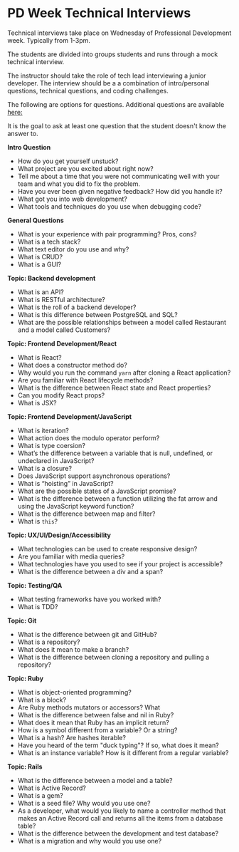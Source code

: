 # PD Week Technical Interviews
Technical interviews take place on Wednesday of Professional Development week. Typically from 1-3pm.

The students are divided into groups  students and runs through a mock technical interview.

The instructor should take the role of tech lead interviewing a junior developer. The interview should be a a combination of intro/personal questions, technical questions, and coding challenges.

The following are options for questions. Additional questions are available [ here: ](https://docs.google.com/document/d/17ufjuBht0eiyvXWDiNWaTo3nsmLov6eZRI6UAT5d_qk/edit)

It is the goal to ask at least one question that the student doesn't know the answer to.

**Intro Question**
- How do you get yourself unstuck?
- What project are you excited about right now?
- Tell me about a time that you were not communicating well with your team and what you did to fix the problem.
- Have you ever been given negative feedback? How did you handle it?
- What got you into web development?
- What tools and techniques do you use when debugging code?



**General Questions**
- What is your experience with pair programming? Pros, cons?
- What is a tech stack?
- What text editor do you use and why?
- What is CRUD?
- What is a GUI?


**Topic: Backend development**
- What is an API?
- What is RESTful architecture?
- What is the roll of a backend developer?
- What is this difference between PostgreSQL and SQL?
- What are the possible relationships between a model called Restaurant and a model called Customers?



**Topic: Frontend Development/React**
- What is React?
- What does a constructor method do?
- Why would you run the command `yarn` after cloning a React application?
- Are you familiar with React lifecycle methods?
- What is the difference between React state and React properties?
- Can you modify React props?
- What is JSX?



**Topic: Frontend Development/JavaScript**
- What is iteration?
- What action does the modulo operator perform?
- What is type coersion?
- What’s the difference between a variable that is null, undefined, or undeclared in JavaScript?
- What is a closure?
- Does JavaScript support asynchronous operations?
- What is “hoisting” in JavaScript?
- What are the possible states of a JavaScript promise?
- What is the difference between a function utilizing the fat arrow and using the JavaScript keyword function?
- What is the difference between map and filter?
- What is `this`?



**Topic: UX/UI/Design/Accessibility**
- What technologies can be used to create responsive design?
- Are you familiar with media queries?
- What technologies have you used to see if your project is accessible?
- What is the difference between a div and a span?



**Topic: Testing/QA**
- What testing frameworks have you worked with?
- What is TDD?



**Topic: Git**
- What is the difference between git and GitHub?
- What is a repository?
- What does it mean to make a branch?
- What is the difference between cloning a repository and pulling a repository?



**Topic: Ruby**
- What is object-oriented programming?
- What is a block?
- Are Ruby methods mutators or accessors? What
- What is the difference between false and nil in Ruby?
- What does it mean that Ruby has an implicit return?
- How is a symbol different from a variable? Or a string?
- What is a hash? Are hashes iterable?
- Have you heard of the term "duck typing"? If so, what does it mean?
- What is an instance variable? How is it different from a regular variable?



**Topic: Rails**
- What is the difference between a model and a table?
- What is Active Record?
- What is a gem?
- What is a seed file? Why would you use one?
- As a developer, what would you likely to name a controller method that makes an Active Record call and returns all the items from a database table?
- What is the difference between the development and test database?
- What is a migration and why would you use one?
